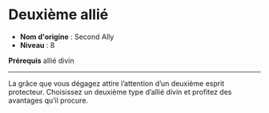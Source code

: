 # Deuxième allié

 * **Nom d'origine** : Second Ally
 * **Niveau** : 8


<p><strong>Prérequis</strong> allié divin</p>
<hr>
<p>La grâce que vous dégagez attire l’attention d’un deuxième esprit protecteur. Choisissez un deuxième type d’allié divin et profitez des avantages qu’il procure.</p>